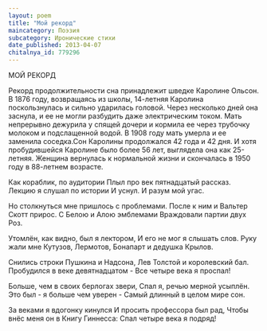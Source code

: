 ```yaml
---
layout: poem
title: "Мой рекорд"
maincategory: Поэзия
subcategory: Иронические стихи
date_published: 2013-04-07
chitalnya_id: 779296
---
```




МОЙ РЕКОРД

Рекорд продолжительности сна принадлежит шведке Каролине Ольсон. В 1876 году, возвращаясь из школы, 14-летняя Каролина поскользнулась и сильно ударилась головой. Через несколько дней она заснула, и ее не могли разбудить даже электрическим током. Мать непрерывно дежурила у спящей дочери и кормила ее через трубочку молоком и подслащенной водой. В 1908 году мать умерла и ее заменила соседка.Сон Каролины продолжался 42 года и 42 дня. И хотя пробудившейся Каролине было более 56 лет, выглядела она как 25-летняя. Женщина вернулась к нормальной жизни и скончалась в 1950 году в 88-летнем возрасте.



Как кораблик, по аудитории
Плыл про век пятнадцатый рассказ.
Лекцию я слушал по истории 
И уснул. И разум мой угас.

Но столкнуться мне пришлось с проблемами.
После к ним и Вальтер Скотт прирос.
С Белою и Алою эмблемами 
Враждовали партии двух Роз.

Утомлён, как видно, был я лектором,
И его не мог я слышать слов.
Руку жали мне Кутузов, Лермотов,
Бонапарт и дедушка Крылов.

Снились строки Пушкина и Надсона,
Лев Толстой и королевский бал.
Пробудился в веке девятнадцатом -
Все четыре века я проспал!

Больше, чем в своих берлогах звери,
Спал я, речью мерной усыплён.
Это был - я больше чем уверен -
Самый длинный в целом мире сон.

За веками я вдогонку кинулся
И просить профессора был рад,
Чтобы внёс меня он в Книгу Гиннесса:
Спал четыре века я подряд!






